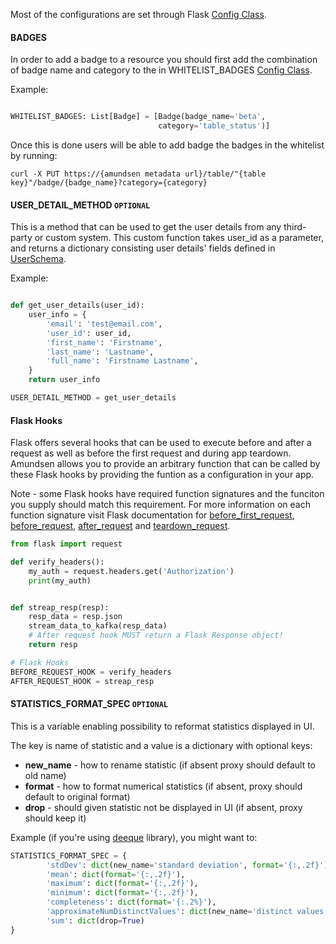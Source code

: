 Most of the configurations are set through Flask [Config Class](./../metadata_service/config.py).

#### BADGES
In order to add a badge to a resource you should first add the combination of badge name and category to the in WHITELIST_BADGES [Config Class](./../metadata_service/config.py).

Example:
```python

WHITELIST_BADGES: List[Badge] = [Badge(badge_name='beta',
                                 category='table_status')]
```

Once this is done users will be able to add badge the badges in the whitelist by running:

```curl -X PUT https://{amundsen metadata url}/table/"{table key}"/badge/{badge_name}?category={category}```

#### USER_DETAIL_METHOD `OPTIONAL`
This is a method that can be used to get the user details from any third-party or custom system.
This custom function takes user_id as a parameter, and returns a dictionary consisting user details' fields defined in [UserSchema](./../../common/amundsen_common/models/user.py).

Example:
```python

def get_user_details(user_id):
    user_info = {
        'email': 'test@email.com',
        'user_id': user_id,
        'first_name': 'Firstname',
        'last_name': 'Lastname',
        'full_name': 'Firstname Lastname',
    }
    return user_info

USER_DETAIL_METHOD = get_user_details
```

#### Flask Hooks

Flask offers several hooks that can be used to execute before and after a request as well as before the first request and during app teardown. Amundsen allows you to provide an arbitrary function that can be called by these Flask hooks by providing the funtion as a configuration in your app.

Note - some Flask hooks have required function signatures and the funciton you supply should match this requirement. For more information on each function signature visit Flask documentation for [before_first_request](https://flask.palletsprojects.com/en/2.0.x/api/#flask.Flask.before_first_request), [before_request](https://flask.palletsprojects.com/en/2.0.x/api/#flask.Flask.before_request), [after_request](https://flask.palletsprojects.com/en/2.0.x/api/#flask.Blueprint.after_request) and [teardown_request](https://flask.palletsprojects.com/en/2.0.x/api/#flask.Flask.teardown_request).

```python
from flask import request

def verify_headers():
    my_auth = request.headers.get('Authorization')
    print(my_auth)


def streap_resp(resp):
    resp_data = resp.json
    stream_data_to_kafka(resp_data)
    # After request hook MUST return a Flask Response object!
    return resp

# Flask Hooks
BEFORE_REQUEST_HOOK = verify_headers
AFTER_REQUEST_HOOK = streap_resp
```

#### STATISTICS_FORMAT_SPEC `OPTIONAL`

This is a variable enabling possibility to reformat statistics displayed in UI.

The key is name of statistic and a value is a dictionary with optional keys:
* **new_name** - how to rename statistic (if absent proxy should default to old name)
* **format** - how to format numerical statistics (if absent, proxy should default to original format)
* **drop** - should given statistic not be displayed in UI (if absent, proxy should keep it)

Example (if you're using [deeque](https://aws.amazon.com/blogs/big-data/test-data-quality-at-scale-with-deequ/) library), you might want to:
```python
STATISTICS_FORMAT_SPEC = {
        'stdDev': dict(new_name='standard deviation', format='{:,.2f}'),
        'mean': dict(format='{:,.2f}'),
        'maximum': dict(format='{:,.2f}'),
        'minimum': dict(format='{:,.2f}'),
        'completeness': dict(format='{:.2%}'),
        'approximateNumDistinctValues': dict(new_name='distinct values', format='{:,.0f}', ),
        'sum': dict(drop=True)
}
```
